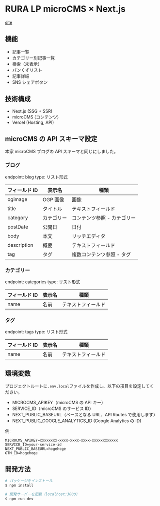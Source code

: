 # RURA LP microCMS × Next.js

[site](https://timeleap-rura.com/)

## 機能

- 記事一覧
- カテゴリー別記事一覧
- 検索（未表示）
- パンくずリスト
- 記事詳細
- SNS シェアボタン

## 技術構成

- Next.js (SSG + SSR)
- microCMS (コンテンツ)
- Vercel (Hosting, API)

## microCMS の API スキーマ設定

本家 microCMS ブログの API スキーマと同じにしました。

### ブログ

endpoint: blog
type: リスト形式

| フィールド ID | 表示名     | 種類                        |
| ------------- | ---------- | --------------------------- |
| ogimage       | OGP 画像   | 画像                        |
| title         | タイトル   | テキストフィールド          |
| category      | カテゴリー | コンテンツ参照 - カテゴリー |
| postDate      | 公開日     | 日付                        |
| body          | 本文       | リッチエディタ              |
| description   | 概要       | テキストフィールド          |
| tag           | タグ       | 複数コンテンツ参照 - タグ   |

### カテゴリー

endpoint: categories
type: リスト形式

| フィールド ID | 表示名 | 種類               |
| ------------- | ------ | ------------------ |
| name          | 名前   | テキストフィールド |

### タグ

endpoint: tags
type: リスト形式

| フィールド ID | 表示名 | 種類               |
| ------------- | ------ | ------------------ |
| name          | 名前   | テキストフィールド |

## 環境変数

プロジェクトルートに`.env.local`ファイルを作成し、以下の項目を設定してください。

- MICROCMS_APIKEY（microCMS の API キー）
- SERVICE_ID（microCMS のサービス ID）
- NEXT_PUBLIC_BASEURL（ベースとなる URL、API Routes で使用します）
- NEXT_PUBLIC_GOOGLE_ANALYTICS_ID (Google Analytics の ID)

例:

```
MICROCMS_APIKEY=xxxxxxxx-xxxx-xxxx-xxxx-xxxxxxxxxxxx
SERVICE_ID=your-service-id
NEXT_PUBLIC_BASEURL=hogehoge
GTM_ID=hogehoge
```

## 開発方法

```bash
# パッケージをインストール
$ npm install

# 開発サーバーを起動（localhost:3000）
$ npm run dev
```
